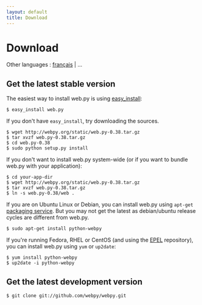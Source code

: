 ```yaml
---
layout: default
title: Download
---
```


# Download

Other languages : [français](/download/fr) | ...
## Get the latest stable version

The easiest way to install web.py is using [easy_install](http://peak.telecommunity.com/DevCenter/EasyInstall):

    $ easy_install web.py

If you don't have `easy_install`, try downloading the sources.

    $ wget http://webpy.org/static/web.py-0.38.tar.gz
    $ tar xvzf web.py-0.38.tar.gz
    $ cd web.py-0.38
    $ sudo python setup.py install

If you don't want to install web.py system-wide (or if you want to bundle web.py with your application):

    $ cd your-app-dir
    $ wget http://webpy.org/static/web.py-0.38.tar.gz
    $ tar xvzf web.py-0.38.tar.gz
    $ ln -s web.py-0.38/web .
   
If you are on Ubuntu Linux or Debian, you can install web.py using `apt-get` [ packaging service](http://en.wikipedia.org/wiki/Advanced_Packaging_Tool). But you may not get the latest as debian/ubuntu release cycles are different from web.py.

    $ sudo apt-get install python-webpy

If you're running Fedora, RHEL or CentOS (and using the [EPEL](https://fedoraproject.org/wiki/EPEL) repository), you can install web.py using `yum` or `up2date`:

    $ yum install python-webpy
    $ up2date -i python-webpy

## Get the latest development version

    $ git clone git://github.com/webpy/webpy.git
